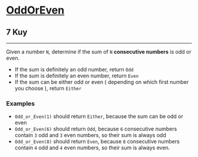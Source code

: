 <h1><a href="https://www.codewars.com/kata/619f200fd0ff91000eaf4a08/train/javascript">OddOrEven</a></h1>
<h2>7 Kuy</h2>
<hr>
<div><p>Given a number <code>N</code>, determine if the sum of <code>N</code> 
<b>consecutive numbers</b> is odd or even.</p></div>
<ul>
<li>If the sum is definitely an odd number, return <code>Odd</code></li>
<li>If the sum is definitely an even number, return <code>Even</code></li>
<li>If the sum can be either odd or even ( depending on which first number you choose ), return <code>Either</code></li>
</ul>
<h3>Examples</h3>
<ul>
<li><code>Odd_or_Even(1)</code> should return <code>Either</code>, because the sum can be odd or even</li>
<li><code>Odd_or_Even(6)</code> should return <code>Odd</code>, because <code>6</code> consecutive numbers contain 
<code>3</code> odd and <code>3</code> even numbers, so their sum is always odd</li>
<li><code>Odd_or_Even(8)</code> should return <code>Even</code>, 
because <code>8</code> consecutive numbers contain <code>4</code> odd and <code>4</code>
even numbers, so their sum is always even.</li>
</ul>